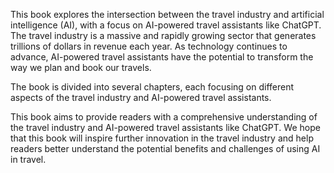 

This book explores the intersection between the travel industry and artificial intelligence (AI), with a focus on AI-powered travel assistants like ChatGPT. The travel industry is a massive and rapidly growing sector that generates trillions of dollars in revenue each year. As technology continues to advance, AI-powered travel assistants have the potential to transform the way we plan and book our travels.

The book is divided into several chapters, each focusing on different aspects of the travel industry and AI-powered travel assistants.

This book aims to provide readers with a comprehensive understanding of the travel industry and AI-powered travel assistants like ChatGPT. We hope that this book will inspire further innovation in the travel industry and help readers better understand the potential benefits and challenges of using AI in travel.
